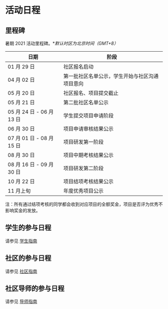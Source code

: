 # 活动日程

## 里程碑

暑期 2021 活动里程碑。**默认时区为北京时间（GMT+8）*

| 日期                      | 阶段                                     |
| ------------------------- | ---------------------------------------- |
| 01 月 29 日               | 社区报名启动                            |
| 04 月 02 日               | 第一批社区名单公示，学生开始与社区沟通项目意向 |
| 05 月 20 日               | 社区报名、项目提交截止                     |
| 05 月 21 日               | 第二批社区名单公示                        |
| 05 月 24 日 - 06 月 13 日 | 学生提交项目申请阶段                     |
| 06 月 30 日               | 项目申请审核结果公示                     |
| 07 月 01 日 - 08 月 15 日 | 项目研发第一阶段                         |
| 08 月 30 日               | 项目中期考核结果公示                     |
| 08 月 16 日 - 09 月 30 日 | 项目研发第二阶段                         |
| 10 月 22 日               | 项目结项考核结果公示                     |
| 11 月上旬                 | 年度优秀项目公示                         |

注：所有通过结项考核的同学都会收到对应项目的全额奖金，项目是否评为优秀不影响奖金的发放。

## 学生的参与日程

请参见 [学生指南](student.md)

## 社区的参与日程

请参见 [社区指南](community.md)

## 社区导师的参与日程

请参见 [导师指南](mentor.md)
